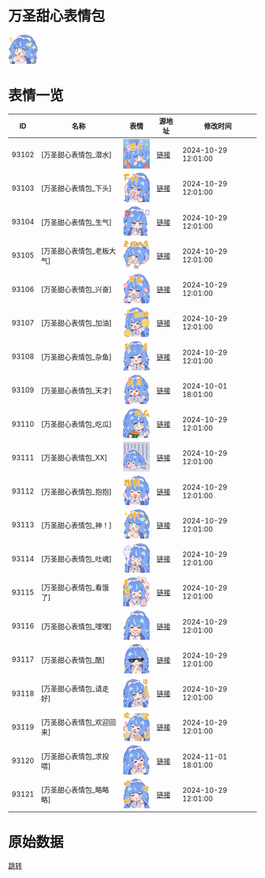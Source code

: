 # 万圣甜心表情包

<img src="./cover.png" height="60" alt="cover" />

# 表情一览

|ID|名称|表情|源地址|修改时间|
|----|----|----|----|----|
|93102|[万圣甜心表情包_潜水]|<img src="./pic/093102_%5B万圣甜心表情包_潜水%5D.png" height="60" alt="潜水"/>|[链接](https://i0.hdslb.com/bfs/garb/8baa7c725f5732926f344cd4a4120960202c7612.png)|2024-10-29 12:01:00|
|93103|[万圣甜心表情包_下头]|<img src="./pic/093103_%5B万圣甜心表情包_下头%5D.png" height="60" alt="下头"/>|[链接](https://i0.hdslb.com/bfs/garb/257e0f6490f6678cd0b958aadd8ee34ec3551859.png)|2024-10-29 12:01:00|
|93104|[万圣甜心表情包_生气]|<img src="./pic/093104_%5B万圣甜心表情包_生气%5D.png" height="60" alt="生气"/>|[链接](https://i0.hdslb.com/bfs/garb/7fc1c35b73f8a88508930a7582eca411a8e4511e.png)|2024-10-29 12:01:00|
|93105|[万圣甜心表情包_老板大气]|<img src="./pic/093105_%5B万圣甜心表情包_老板大气%5D.png" height="60" alt="老板大气"/>|[链接](https://i0.hdslb.com/bfs/garb/ea3d9411a8af62d93364c1723cec20ed4f67445a.png)|2024-10-29 12:01:00|
|93106|[万圣甜心表情包_兴奋]|<img src="./pic/093106_%5B万圣甜心表情包_兴奋%5D.png" height="60" alt="兴奋"/>|[链接](https://i0.hdslb.com/bfs/garb/88c38c9e2e7402a4f5a81c90aa71d529f76c2ee6.png)|2024-10-29 12:01:00|
|93107|[万圣甜心表情包_加油]|<img src="./pic/093107_%5B万圣甜心表情包_加油%5D.png" height="60" alt="加油"/>|[链接](https://i0.hdslb.com/bfs/garb/a9bb44e9f5101da5e6dff7f824de8cd8739050ed.png)|2024-10-29 12:01:00|
|93108|[万圣甜心表情包_杂鱼]|<img src="./pic/093108_%5B万圣甜心表情包_杂鱼%5D.png" height="60" alt="杂鱼"/>|[链接](https://i0.hdslb.com/bfs/garb/fd78923b07ca0ef6d175666d94b1a28ddbaf8093.png)|2024-10-29 12:01:00|
|93109|[万圣甜心表情包_天才]|<img src="./pic/093109_%5B万圣甜心表情包_天才%5D.png" height="60" alt="天才"/>|[链接](https://i0.hdslb.com/bfs/garb/b07d42d9eeb86e074b6bd41df48007eeb66e5271.png)|2024-10-01 18:01:00|
|93110|[万圣甜心表情包_吃瓜]|<img src="./pic/093110_%5B万圣甜心表情包_吃瓜%5D.png" height="60" alt="吃瓜"/>|[链接](https://i0.hdslb.com/bfs/garb/da01ed117998c7ef51d86f0834ceecc29f5b0ab8.png)|2024-10-29 12:01:00|
|93111|[万圣甜心表情包_XX]|<img src="./pic/093111_%5B万圣甜心表情包_XX%5D.png" height="60" alt="XX"/>|[链接](https://i0.hdslb.com/bfs/garb/2b67c3637952365f31bb41f5b3d828d728bd162e.png)|2024-10-29 12:01:00|
|93112|[万圣甜心表情包_抱抱]|<img src="./pic/093112_%5B万圣甜心表情包_抱抱%5D.png" height="60" alt="抱抱"/>|[链接](https://i0.hdslb.com/bfs/garb/2ab5e98fb39210eeaa5da2e0182b36eec7eb1ca0.png)|2024-10-29 12:01:00|
|93113|[万圣甜心表情包_神！]|<img src="./pic/093113_%5B万圣甜心表情包_神！%5D.png" height="60" alt="神！"/>|[链接](https://i0.hdslb.com/bfs/garb/50aba8daf093234f90291afccc940f402a2b9918.png)|2024-10-29 12:01:00|
|93114|[万圣甜心表情包_吐魂]|<img src="./pic/093114_%5B万圣甜心表情包_吐魂%5D.png" height="60" alt="吐魂"/>|[链接](https://i0.hdslb.com/bfs/garb/7470fbdca3fd6a5f68f51bae99d738c5706acf14.png)|2024-10-29 12:01:00|
|93115|[万圣甜心表情包_看饿了]|<img src="./pic/093115_%5B万圣甜心表情包_看饿了%5D.png" height="60" alt="看饿了"/>|[链接](https://i0.hdslb.com/bfs/garb/03e0d511c611ef33aeb86778713d57233e82ef8b.png)|2024-10-29 12:01:00|
|93116|[万圣甜心表情包_嘿嘿]|<img src="./pic/093116_%5B万圣甜心表情包_嘿嘿%5D.png" height="60" alt="嘿嘿"/>|[链接](https://i0.hdslb.com/bfs/garb/28c3ca24d8ea9ca5c0f7266e210bed17eb930356.png)|2024-10-29 12:01:00|
|93117|[万圣甜心表情包_酷]|<img src="./pic/093117_%5B万圣甜心表情包_酷%5D.png" height="60" alt="酷"/>|[链接](https://i0.hdslb.com/bfs/garb/a0944fd82dfb7089563a8721d8acd1b4654e6a13.png)|2024-10-29 12:01:00|
|93118|[万圣甜心表情包_请走好]|<img src="./pic/093118_%5B万圣甜心表情包_请走好%5D.png" height="60" alt="请走好"/>|[链接](https://i0.hdslb.com/bfs/garb/150cc78e43a867f809cbfc8682cfee6404c6a545.png)|2024-10-29 12:01:00|
|93119|[万圣甜心表情包_欢迎回来]|<img src="./pic/093119_%5B万圣甜心表情包_欢迎回来%5D.png" height="60" alt="欢迎回来"/>|[链接](https://i0.hdslb.com/bfs/garb/efc26cdc65e182cb0837c9e87cd5267182262dd1.png)|2024-10-29 12:01:00|
|93120|[万圣甜心表情包_求投喂]|<img src="./pic/093120_%5B万圣甜心表情包_求投喂%5D.png" height="60" alt="求投喂"/>|[链接](https://i0.hdslb.com/bfs/garb/ca84934b66bc0b0f9483045590f4bcf652040388.png)|2024-11-01 18:01:00|
|93121|[万圣甜心表情包_略略略]|<img src="./pic/093121_%5B万圣甜心表情包_略略略%5D.png" height="60" alt="略略略"/>|[链接](https://i0.hdslb.com/bfs/garb/decfab7eb3fd364acee9b43f2eb08b5f8f2b295a.png)|2024-10-29 12:01:00|

# 原始数据

[跳转](./raw.json)

